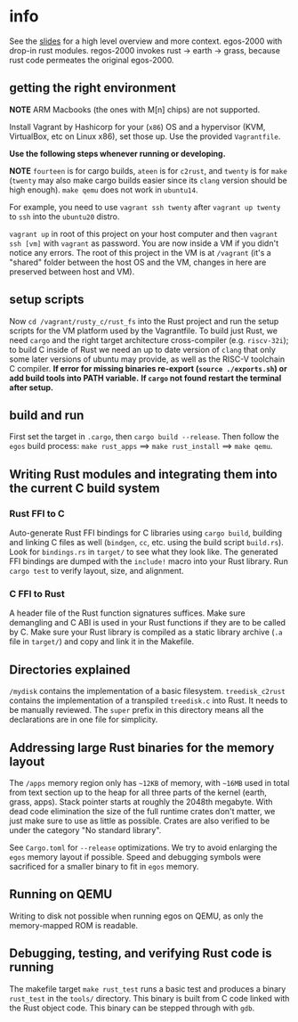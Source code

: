 # info
See the [slides](https://docs.google.com/presentation/d/10hhuhs7llfoi1PVC1HcoEz6FisEelULdneU84EUE_8o/edit?usp=sharing) for a high level overview and more context. egos-2000 with drop-in rust modules. regos-2000 invokes rust -> earth -> grass, because rust code permeates the original egos-2000.

## getting the right environment
**NOTE** ARM Macbooks (the ones with M[n] chips) are not supported.

Install Vagrant by Hashicorp for your (`x86`) OS and a hypervisor (KVM, VirtualBox, etc on Linux x86), set those up. Use the provided `Vagrantfile`.

**Use the following steps whenever running or developing.**  

**NOTE** `fourteen` is for cargo builds, `ateen` is for `c2rust`, and `twenty` is for `make` (`twenty` may also make cargo builds easier since its `clang` version should be high enough). `make qemu` does not work in `ubuntu14`. 

For example, you need to use `vagrant ssh twenty` after `vagrant up twenty` to `ssh` into the `ubuntu20` distro.

`vagrant up` in root of this project on your host computer and then `vagrant ssh [vm]` with `vagrant` as password. You are now inside a VM if you didn't notice any errors. The root of this project in the VM is at `/vagrant` (it's a "shared" folder between the host OS and the VM, changes in here are preserved between host and VM). 

## setup scripts
Now `cd /vagrant/rusty_c/rust_fs` into the Rust project and run the setup scripts for the VM platform used by the Vagrantfile. To build just Rust, we need `cargo` and the right target architecture cross-compiler (e.g. `riscv-32i`); to build C inside of Rust we need an up to date version of `clang` that only some later versions of ubuntu may provide, as well as the RISC-V toolchain C compiler.
**If error for missing binaries re-export (`source ./exports.sh`) or add build tools into PATH variable.**
**If `cargo` not found restart the terminal after setup.**

## build and run 
First set the target in `.cargo`, then `cargo build --release`. Then follow the `egos` build process: `make rust_apps` ==> `make rust_install` ==> `make qemu`. 

## Writing Rust modules and integrating them into the current C build system
### Rust FFI to C
Auto-generate Rust FFI bindings for C libraries using `cargo build`, building and linking C files as well (`bindgen`, `cc`, etc. using the build script `build.rs`). Look for `bindings.rs` in `target/` to see what they look like. The generated FFI bindings are dumped with the `include!` macro into your Rust library. Run `cargo test` to verify layout, size, and alignment. 

### C FFI to Rust
A header file of the Rust function signatures suffices. Make sure demangling and C ABI is used in your Rust functions if they are to be called by C. Make sure your Rust library is compiled as a static library archive (`.a` file in `target/`) and copy and link it in the Makefile.

## Directories explained
`/mydisk` contains the implementation of a basic filesystem. `treedisk_c2rust` contains the implementation of a transpiled `treedisk.c` into Rust. It needs to be manually reviewed. The `super` prefix in this directory means all the declarations are in one file for simplicity.

## Addressing large Rust binaries for the memory layout
The `/apps` memory region only has `~12KB` of memory, with `~16MB` used in total from text section up to the heap for all three parts of the kernel (earth, grass, apps). Stack pointer starts at roughly the 2048th megabyte. With dead code elimination the size of the full runtime crates don't matter, we just make sure to use as little as possible. Crates are also verified to be under the category "No standard library".

See `Cargo.toml` for `--release` optimizations. We try to avoid enlarging the `egos` memory layout if possible. Speed and debugging symbols were sacrificed for a smaller binary to fit in `egos` memory.

## Running on QEMU
Writing to disk not possible when running egos on QEMU, as only the memory-mapped ROM is readable.

## Debugging, testing, and verifying Rust code is running
The makefile target `make rust_test` runs a basic test and produces a binary `rust_test` in the `tools/` directory. This binary is built from C code linked with the Rust object code. This binary can be stepped through with `gdb`.
